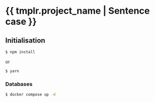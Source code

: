 # {{ tmplr.project_name | Sentence case }}

## Initialisation

```bash
$ npm install
```

or

```bash
$ yarn
```

### Databases

```bash
$ docker compose up -d
```